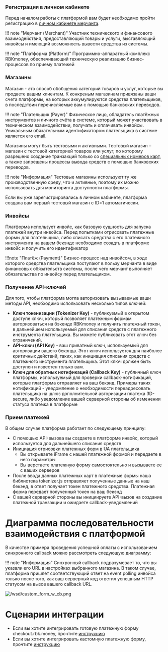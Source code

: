 ### Регистрация в личном кабинете
Перед началом работы с платформой вам будет необходимо пройти регистрацию в [личном кабинете мерчанта](https://dashboard.rbk.money/). 

!!! note "Мерчант (Merchant)"
    Участник технического и финансового взаимодействия, предоставляющий товары и услуги, выставляющий инвойсы и имеющий возможность вывести средства из системы.

!!! note "Платформа (Platform)"
    Программно-аппаратный комплекс RBKmoney, обеспечивающий техническую реализацию бизнес-процессов по приему платежей

### Магазины
Магазин - это способ обобщения категорий товаров и услуг, которые вы продаете вашим клиентам. К конкреным магазинам привязаны ваши счета платформы, на которых аккумулируются средства плательщиков, в последствии перечисляемые вам с помощью банковских переводов.

!!! note "Плательщик (Payer)"
    Физическое лицо, обладатель платёжных инструментов и личного счёта в системе, который может участвовать в техническом взаимодействии, получать и оплачивать инвойсы. Уникальным обязательным идентификатором плательщика в системе является его email.

Магазины могут быть тестовыми и активными. Тестовый магазин – магазин с тестовой категорией товаров или услуг, по которому разрешено создание транзакций только со [специальных номеров карт](/integrations/testcards/), а также запрещены процессы вывода средств с помощью банковских переводов.

!!! note "Информация"
    Тестовые магазины используют ту же производственную среду, что и активные, поэтому их можно использовать для мониторинга доступности платформы.

Если вы уже зарегистрировались в личном кабинете, платформа создала вам первый тестовый магазин с ID=1 автоматически.

### Инвойсы

Платформа использует инвойс, как базовую сущность для запуска платежей внутри инвойса. Перед попытками отрисовать платежные формы для плательщика, либо списать средства с его платежного инструмента на вашем бекэнде необходимо созадть в платформе инвойс и получить его идентификатор

!!!note "Платёж (Payment)"
    Бизнес-процесс над инвойсом, в ходе которого средства плательщика поступают в пользу мерчанта в виде финансовых обязательств системы, после чего мерчант выполняет обязательства по инвойсу перед плательщиком.

### Получение API-ключей
Для того, чтобы платформа могла авторизовать вызываемые ваши методы API, необходимо использовать несколько типов ключей:

- **Ключ токенизации (Tokenizer Key)** - публикуемый в открытом доступе ключ, который позволяет платежным формам авторизоваться на бэкенде RBKmoney и получить платежный токен, в дальнейшем используемый для списания средств с платежного инструмента плательщика. Вы можете публиковать этот ключ без ограничений.
- **API-ключ (API Key)** - ваш приватный ключ, используемый для авторизации вашего бекэнда. Этот ключ используется для наиболее критичных действий, таких, как инициация списания средств с платежного инструмента плательщика. Этот ключ должен быть доступен и известен только вам.
- **Ключ для обратных нотификаций (Callback Key)** - публичный ключ платформы, используемый для проверки callback-нотификаций, которые платформа отправляет на ваш бекэнд. Примеры таких нотификаций - уведомление о необходимости переадресовать плательщика на шлюз дополнительной авторизации платежа 3D-secure, либо уведомление вашей серверной стороны об изменении статуса платежа в платформе

### Прием платежей

В общем случае платформа работает по следующему принципу:

- С помощью API-вызова вы создаете в платформе инвойс, который используется для дальнейшего списания средств
- Инициация отрисовки платежных форм в UA плательщика
    - Вы открываете iFrame  с нашей платежной формой и передаете в него параметры
    - Вы верстаете платежную форму самостоятельно и вызываете ее с ваших серверов
- После ввода данных платежных карт в платежные формы наша библиотека tokenizer.js отправляет полученные данные на наш бекэнд, в ответ получает токен платежного средства. Платежная форма передает полученный токен на ваш бекэнд
- С вашей серверной стороны вы инициируете API-вызов на создание платежной транзакции и ожидаете callback-уведомлений

# Диаграмма последовательности взаимодействия с платформой

В качестве примера проведения успешной оплаты с использованием синхронного callback можно рассмотреть следующую диаграмму:

!!! note "Информация"
    Синхронный callback подразумевает то, что вы указали его URL в настройках выбранного магазина. В таком случае, платформа пришлет соответствующий ответ на event polling инвойса только после того, как ваш серверный код ответил успешным HTTP статусом на вызов вашего callback URL.

  ![/wsd/custom_form_w_cb.png](/wsd/custom_form_w_cb.png)

# Сценарии интеграции

- Если вы хотите интегрировать готовую платежную форму checkout.rbk.money, прочтите [инструкцию](/integrations/checkout/)
- Если вы хотите интегрировать кастомную платежную форму, прочтите [инструкцию](/integrations/tokenizer/)
